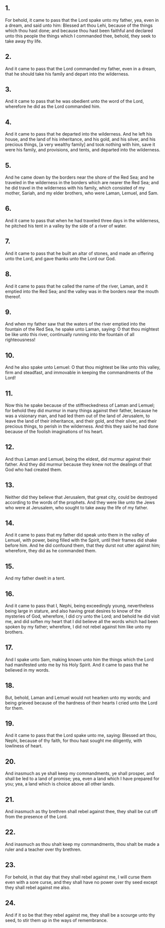## 1.
For behold, it came to pass that the Lord spake unto my father, yea, even in a dream, and said unto him: Blessed art thou Lehi, because of the things which thou hast done; and because thou hast been faithful and declared unto this people the things which I commanded thee, behold, they seek to take away thy life.
## 2.
And it came to pass that the Lord commanded my father, even in a dream, that he should take his family and depart into the wilderness.
## 3.
And it came to pass that he was obedient unto the word of the Lord, wherefore he did as the Lord commanded him.
## 4.
And it came to pass that he departed into the wilderness. And he left his house, and the land of his inheritance, and his gold, and his silver, and his precious things, [a very wealthy family] and took nothing with him, save it were his family, and provisions, and tents, and departed into the wilderness.
## 5.
And he came down by the borders near the shore of the Red Sea; and he traveled in the wilderness in the borders which are nearer the Red Sea; and he did travel in the wilderness with his family, which consisted of my mother, Sariah, and my elder brothers, who were Laman, Lemuel, and Sam.
## 6.
And it came to pass that when he had traveled three days in the wilderness, he pitched his tent in a valley by the side of a river of water.
## 7.
And it came to pass that he built an altar of stones, and made an offering unto the Lord, and gave thanks unto the Lord our God.
## 8.
And it came to pass that he called the name of the river, Laman, and it emptied into the Red Sea; and the valley was in the borders near the mouth thereof.
## 9.
And when my father saw that the waters of the river emptied into the fountain of the Red Sea, he spake unto Laman, saying: O that thou mightest be like unto this river, continually running into the fountain of all righteousness!
## 10.
And he also spake unto Lemuel: O that thou mightest be like unto this valley, firm and steadfast, and immovable in keeping the commandments of the Lord!
## 11.
Now this he spake because of the stiffneckedness of Laman and Lemuel; for behold they did murmur in many things against their father, because he was a visionary man, and had led them out of the land of Jerusalem, to leave the land of their inheritance, and their gold, and their silver, and their precious things, to perish in the wilderness. And this they said he had done because of the foolish imaginations of his heart.
## 12.
And thus Laman and Lemuel, being the eldest, did murmur against their father. And they did murmur because they knew not the dealings of that God who had created them.
## 13.
Neither did they believe that Jerusalem, that great city, could be destroyed according to the words of the prophets. And they were like unto the Jews who were at Jerusalem, who sought to take away the life of my father.
## 14.
And it came to pass that my father did speak unto them in the valley of Lemuel, with power, being filled with the Spirit, until their frames did shake before him. And he did confound them, that they durst not utter against him; wherefore, they did as he commanded them.
## 15.
And my father dwelt in a tent.
## 16.
And it came to pass that I, Nephi, being exceedingly young, nevertheless being large in stature, and also having great desires to know of the mysteries of God, wherefore, I did cry unto the Lord; and behold he did visit me, and did soften my heart that I did believe all the words which had been spoken by my father; wherefore, I did not rebel against him like unto my brothers.
## 17.
And I spake unto Sam, making known unto him the things which the Lord had manifested unto me by his Holy Spirit. And it came to pass that he believed in my words.
## 18.
But, behold, Laman and Lemuel would not hearken unto my words; and being grieved because of the hardness of their hearts I cried unto the Lord for them.
## 19.
And it came to pass that the Lord spake unto me, saying: Blessed art thou, Nephi, because of thy faith, for thou hast sought me diligently, with lowliness of heart.
## 20.
And inasmuch as ye shall keep my commandments, ye shall prosper, and shall be led to a land of promise; yea, even a land which I have prepared for you; yea, a land which is choice above all other lands.
## 21.
And inasmuch as thy brethren shall rebel against thee, they shall be cut off from the presence of the Lord.
## 22.
And inasmuch as thou shalt keep my commandments, thou shalt be made a ruler and a teacher over thy brethren.
## 23.
For behold, in that day that they shall rebel against me, I will curse them even with a sore curse, and they shall have no power over thy seed except they shall rebel against me also.
## 24.
And if it so be that they rebel against me, they shall be a scourge unto thy seed, to stir them up in the ways of remembrance.
